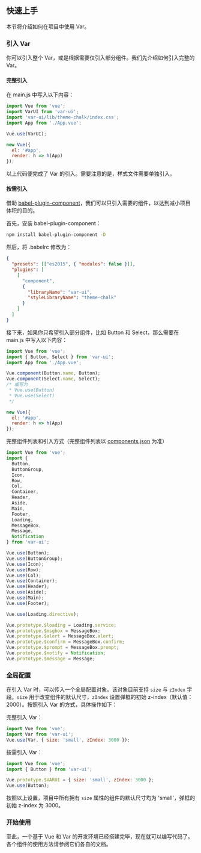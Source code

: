 ## 快速上手

本节将介绍如何在项目中使用 Var。

<!-- ### 使用 vue-cli@3

我们为新版的 vue-cli 准备了相应的 [Var 插件](https://gitee.com/VarFE/vue-cli-plugin-element)，你可以用它们快速地搭建一个基于 Var 的项目。

### 使用 Starter Kit

我们提供了通用的[项目模板](https://gitee.com/VarFE/Var-starter)，你可以直接使用。对于 Laravel 用户，我们也准备了相应的[模板](https://gitee.com/VarFE/Var-in-laravel-starter)，同样可以直接下载使用。

如果不希望使用我们提供的模板，请继续阅读。 -->

### 引入 Var

你可以引入整个 Var，或是根据需要仅引入部分组件。我们先介绍如何引入完整的 Var。

#### 完整引入

在 main.js 中写入以下内容：

```javascript
import Vue from 'vue';
import VarUI from 'var-ui';
import 'var-ui/lib/theme-chalk/index.css';
import App from './App.vue';

Vue.use(VarUI);

new Vue({
  el: '#app',
  render: h => h(App)
});
```

以上代码便完成了 Var 的引入。需要注意的是，样式文件需要单独引入。

#### 按需引入

借助 [babel-plugin-component](https://github.com/QingWei-Li/babel-plugin-component)，我们可以只引入需要的组件，以达到减小项目体积的目的。

首先，安装 babel-plugin-component：

```bash
npm install babel-plugin-component -D
```

然后，将 .babelrc 修改为：

```json
{
  "presets": [["es2015", { "modules": false }]],
  "plugins": [
    [
      "component",
      {
        "libraryName": "var-ui",
        "styleLibraryName": "theme-chalk"
      }
    ]
  ]
}
```

接下来，如果你只希望引入部分组件，比如 Button 和 Select，那么需要在 main.js 中写入以下内容：

```javascript
import Vue from 'vue';
import { Button, Select } from 'var-ui';
import App from './App.vue';

Vue.component(Button.name, Button);
Vue.component(Select.name, Select);
/* 或写为
 * Vue.use(Button)
 * Vue.use(Select)
 */

new Vue({
  el: '#app',
  render: h => h(App)
});
```

完整组件列表和引入方式（完整组件列表以 [components.json](https://gitee.com/VarFE/var/blob/master/components.json) 为准）

```javascript
import Vue from 'vue';
import {
  Button,
  ButtonGroup,  
  Icon,
  Row,
  Col,
  Container,
  Header,
  Aside,
  Main,
  Footer,
  Loading,
  MessageBox,
  Message,
  Notification
} from 'var-ui';

Vue.use(Button);
Vue.use(ButtonGroup);
Vue.use(Icon);
Vue.use(Row);
Vue.use(Col);
Vue.use(Container);
Vue.use(Header);
Vue.use(Aside);
Vue.use(Main);
Vue.use(Footer);

Vue.use(Loading.directive);

Vue.prototype.$loading = Loading.service;
Vue.prototype.$msgbox = MessageBox;
Vue.prototype.$alert = MessageBox.alert;
Vue.prototype.$confirm = MessageBox.confirm;
Vue.prototype.$prompt = MessageBox.prompt;
Vue.prototype.$notify = Notification;
Vue.prototype.$message = Message;
```

### 全局配置

在引入 Var 时，可以传入一个全局配置对象。该对象目前支持 `size` 与 `zIndex` 字段。`size` 用于改变组件的默认尺寸，`zIndex` 设置弹框的初始 z-index（默认值：2000）。按照引入 Var 的方式，具体操作如下：

完整引入 Var：

```js
import Vue from 'vue';
import Var from 'var-ui';
Vue.use(Var, { size: 'small', zIndex: 3000 });
```

按需引入 Var：

```js
import Vue from 'vue';
import { Button } from 'var-ui';

Vue.prototype.$VARUI = { size: 'small', zIndex: 3000 };
Vue.use(Button);
```

按照以上设置，项目中所有拥有 `size` 属性的组件的默认尺寸均为 'small'，弹框的初始 z-index 为 3000。

### 开始使用

至此，一个基于 Vue 和 Var 的开发环境已经搭建完毕，现在就可以编写代码了。各个组件的使用方法请参阅它们各自的文档。

<!-- ### 使用 Nuxt.js

我们还可以使用 [Nuxt.js](https://nuxtjs.org)：

<div class="glitch-embed-wrap" style="height: 420px; width: 100%;">
  <iframe src="https://glitch.com/embed/#!/embed/nuxt-with-element?path=nuxt.config.js&previewSize=0&attributionHidden=true" alt="nuxt-with-element on glitch" style="height: 100%; width: 100%; border: 0;"></iframe>
</div> -->

